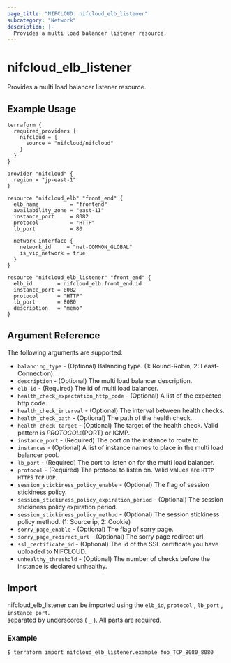 ```yaml
---
page_title: "NIFCLOUD: nifcloud_elb_listener"
subcategory: "Network"
description: |-
  Provides a multi load balancer listener resource.
---
```


# nifcloud_elb_listener

Provides a multi load balancer listener resource.

## Example Usage

```hcl
terraform {
  required_providers {
    nifcloud = {
      source = "nifcloud/nifcloud"
    }
  }
}

provider "nifcloud" {
  region = "jp-east-1"
}

resource "nifcloud_elb" "front_end" {
  elb_name          = "frontend"
  availability_zone = "east-11"
  instance_port     = 8082
  protocol          = "HTTP"
  lb_port           = 80

  network_interface {
    network_id     = "net-COMMON_GLOBAL"
    is_vip_network = true
  }
}

resource "nifcloud_elb_listener" "front_end" {
  elb_id        = nifcloud_elb.front_end.id
  instance_port = 8082
  protocol      = "HTTP"
  lb_port       = 8080
  description   = "memo"
}

```

## Argument Reference

The following arguments are supported:


* `balancing_type` - (Optional) Balancing type. (1: Round-Robin, 2: Least-Connection).
* `description` - (Optional) The multi load balancer description.
* `elb_id` - (Required) The id of multi load balancer.
* `health_check_expectation_http_code` - (Optional) A list of the expected http code.
* `health_check_interval` - (Optional) The interval between health checks.
* `health_check_path` - (Optional) The path of the health check.
* `health_check_target` - (Optional) The target of the health check. Valid pattern is ${PROTOCOL}:${PORT} or ICMP.
* `instance_port` - (Required) The port on the instance to route to.
* `instances` - (Optional) A list of instance names to place in the multi load balancer pool.
* `lb_port` - (Required) The port to listen on for the multi load balancer.
* `protocol` - (Required) The protocol to listen on. Valid values are `HTTP` `HTTPS` `TCP` `UDP`.
* `session_stickiness_policy_enable` - (Optional) The flag of session stickiness policy.
* `session_stickiness_policy_expiration_period` - (Optional) The session stickiness policy expiration period.
* `session_stickiness_policy_method` - (Optional) The session stickiness policy method. (1: Source ip, 2: Cookie)
* `sorry_page_enable` - (Optional) The flag of sorry page.
* `sorry_page_redirect_url` - (Optional) The sorry page redirect url.
* `ssl_certificate_id` - (Optional) The id of the SSL certificate you have uploaded to NIFCLOUD.
* `unhealthy_threshold` - (Optional) The number of checks before the instance is declared unhealthy.

## Import

nifcloud_elb_listener can be imported using the `elb_id`, `protocol` , `lb_port` , `instance_port`.  
separated by underscores ( `_` ). All parts are required.

### Example

```
$ terraform import nifcloud_elb_listener.example foo_TCP_8080_8080
```
